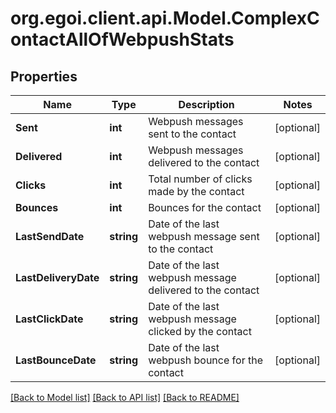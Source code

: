 
# org.egoi.client.api.Model.ComplexContactAllOfWebpushStats

## Properties

Name | Type | Description | Notes
------------ | ------------- | ------------- | -------------
**Sent** | **int** | Webpush messages sent to the contact | [optional] 
**Delivered** | **int** | Webpush messages delivered to the contact | [optional] 
**Clicks** | **int** | Total number of clicks made by the contact | [optional] 
**Bounces** | **int** | Bounces for the contact | [optional] 
**LastSendDate** | **string** | Date of the last webpush message sent to the contact | [optional] 
**LastDeliveryDate** | **string** | Date of the last webpush message delivered to the contact | [optional] 
**LastClickDate** | **string** | Date of the last webpush message clicked by the contact | [optional] 
**LastBounceDate** | **string** | Date of the last webpush bounce for the contact | [optional] 

[[Back to Model list]](../README.md#documentation-for-models)
[[Back to API list]](../README.md#documentation-for-api-endpoints)
[[Back to README]](../README.md)

